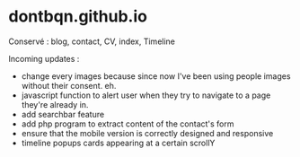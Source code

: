 # dontbqn.github.io

Conservé : blog, contact, CV, index, Timeline

Incoming updates : 
  - change every images because since now I've been using people images without their consent. eh.
  - javascript function to alert user when they try to navigate to a page they're already in.
  - add searchbar feature 
  - add php program to extract content of the contact's form
  - ensure that the mobile version is correctly designed and responsive
  - timeline popups cards appearing at a certain scrollY
  
